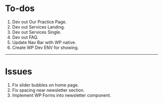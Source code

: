 # To-dos
1. Dev out Our Practice Page.
2. Dev out Services Landing.
3. Dev out Services Single.
4. Dev out FAQ.
5. Update Nav Bar with WP native.
6. Create WP Dev ENV for showing.

---

# Issues
1. Fix slider bubbles on home page.
2. Fix spacing near newsletter section.
3. Implement WP Forms into newsletter component.

